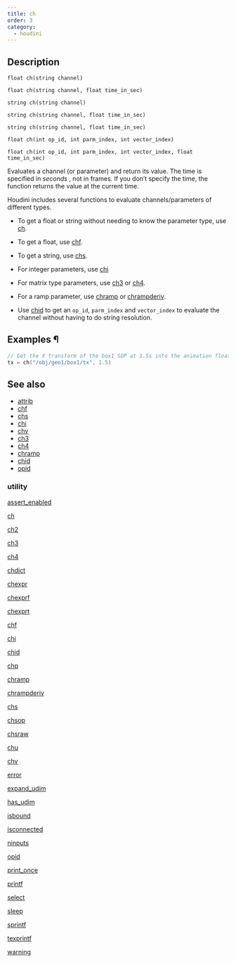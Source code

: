 ```yaml
---
title: ch
order: 3
category:
  - houdini
---
```


## Description

`float ch(string channel)`

`float ch(string channel, float time_in_sec)`

`string ch(string channel)`

`string ch(string channel, float time_in_sec)`

`string ch(string channel, float time_in_sec)`

`float ch(int op_id, int parm_index, int vector_index)`

`float ch(int op_id, int parm_index, int vector_index, float time_in_sec)`

Evaluates a channel (or parameter) and return its value. The time is specified
in _seconds_ , not in frames. If you don’t specify the time, the function
returns the value at the current time.

Houdini includes several functions to evaluate channels/parameters of
different types.

- To get a float or string without needing to know the parameter type, use [ch](ch.html "Evaluates a channel (or parameter) and return its value.").

- To get a float, use [chf](chf.html "Evaluates a channel (or parameter) and return its value.").

- To get a string, use [chs](chs.html "Evaluates a channel (or parameter) and return its value.").

- For integer parameters, use [chi](chi.html "Evaluates a channel (or parameter) and return its value.")

- For matrix type parameters, use [ch3](ch3.html "Evaluates a channel (or parameter) and return its value.") or [ch4](ch4.html "Evaluates a channel (or parameter) and return its value.").

- For a ramp parameter, use [chramp](chramp.html "Evaluates a ramp parameter and return its value.") or [chrampderiv](chrampderiv.html "Evaluates the derivative of a parm parameter with respect to position.").

- Use [chid](chid.html "Resolves a channel string (or parameter) and return op_id, parm_index and vector_index.") to get an `op_id`, `parm_index` and `vector_index` to evaluate the channel without having to do string resolution.

## Examples ¶

```c
// Get the X transform of the box1 SOP at 1.5s into the animation float
tx = ch("/obj/geo1/box1/tx", 1.5)
```

## See also

- [attrib](attrib.html)
- [chf](chf.html)
- [chs](chs.html)
- [chi](chi.html)
- [chv](chv.html)
- [ch3](ch3.html)
- [ch4](ch4.html)
- [chramp](chramp.html)
- [chid](chid.html)
- [opid](opid.html)

### utility

[assert_enabled](assert_enabled.html)

[ch](ch.html)

[ch2](ch2.html)

[ch3](ch3.html)

[ch4](ch4.html)

[chdict](chdict.html)

[chexpr](chexpr.html)

[chexprf](chexprf.html)

[chexprt](chexprt.html)

[chf](chf.html)

[chi](chi.html)

[chid](chid.html)

[chp](chp.html)

[chramp](chramp.html)

[chrampderiv](chrampderiv.html)

[chs](chs.html)

[chsop](chsop.html)

[chsraw](chsraw.html)

[chu](chu.html)

[chv](chv.html)

[error](error.html)

[expand_udim](expand_udim.html)

[has_udim](has_udim.html)

[isbound](isbound.html)

[isconnected](isconnected.html)

[ninputs](ninputs.html)

[opid](opid.html)

[print_once](print_once.html)

[printf](printf.html)

[select](select.html)

[sleep](sleep.html)

[sprintf](sprintf.html)

[texprintf](texprintf.html)

[warning](warning.html)
